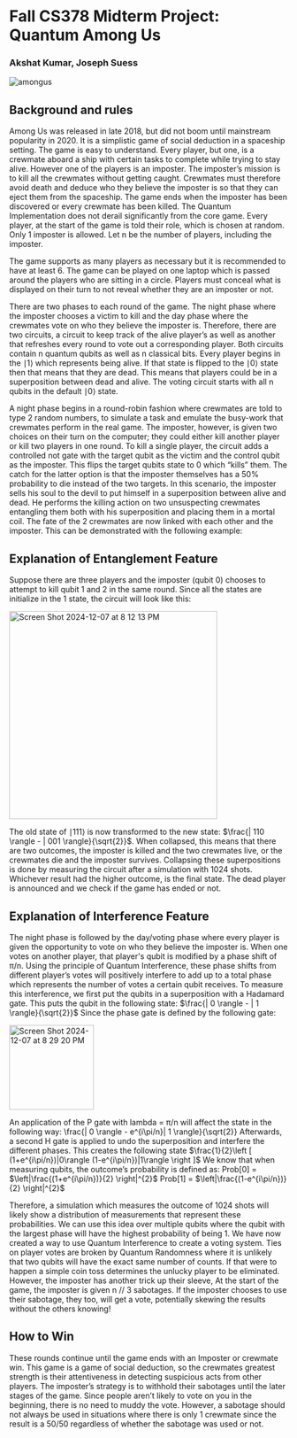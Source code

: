 # Fall CS378 Midterm Project: Quantum Among Us
### Akshat Kumar, Joseph Suess

![amongus](https://github.com/user-attachments/assets/bd8089a0-8918-4490-932d-f8a29f815607)

## Background and rules
Among Us was released in late 2018, but did not boom until mainstream popularity in 2020. It is a simplistic game of social deduction in a spaceship setting. The game is easy to understand. Every player, but one, is a crewmate aboard a ship with certain tasks to complete while trying to stay alive. However one of the players is an imposter. The imposter’s mission is to kill all the crewmates without getting caught. Crewmates must therefore avoid death and deduce who they believe the imposter is so that they can eject them from the spaceship. The game ends when the imposter has been discovered or every crewmate has been killed. The Quantum Implementation does not derail significantly from the core game. Every player, at the start of the game is told their role, which is chosen at random. Only 1 imposter is allowed. Let n be the number of players, including the imposter. 

The game supports as many players as necessary but it is recommended to have at least 6. The game can be played on one laptop which is passed around the players who are sitting in a circle. Players must conceal what is displayed on their turn to not reveal whether they are an imposter or not. 

There are two phases to each round of the game. The night phase where the imposter chooses a victim to kill and the day phase where the crewmates vote on who they believe the imposter is. Therefore, there are two circuits, a circuit to keep track of the alive player’s as well as another that refreshes every round to vote out a corresponding player. Both circuits contain n quantum qubits as well as n classical bits. Every player begins in the ∣1⟩ which represents being alive. If that state is flipped to the ∣0⟩ state then that means that they are dead. This means that players could be in a superposition between dead and alive. The voting circuit starts with all n qubits in the default ∣0⟩ state.

A night phase begins in a round-robin fashion where crewmates are told to type 2 random numbers, to simulate a task and emulate the busy-work that crewmates perform in the real game. The imposter, however, is given two choices on their turn on the computer; they could either kill another player or kill two players in one round. To kill a single player, the circuit adds a controlled not gate with the target qubit as the victim and the control qubit as the imposter. This flips the target qubits state to 0 which “kills” them. The catch for the latter option is that the imposter themselves has a 50% probability to die instead of the two targets. In this scenario, the imposter sells his soul to the devil to put himself in a superposition between alive and dead. He performs the killing action on two unsuspecting crewmates entangling them both with his superposition and placing them in a mortal coil. The fate of the 2 crewmates are now linked with each other and the imposter. This can be demonstrated with the following example:

## Explanation of Entanglement Feature
Suppose there are three players and the imposter (qubit 0) chooses to attempt to kill qubit 1 and 2 in the same round. Since all the states are initialize in the 1 state, the circuit will look like this:

<img width="376" alt="Screen Shot 2024-12-07 at 8 12 13 PM" src="https://github.com/user-attachments/assets/1b4e41cb-6e23-4b9a-bc4f-61005c3b5942">

The old state of ∣111⟩ is now transformed to the new state: $\frac{| 110 \rangle - | 001 \rangle}{\sqrt{2}}$. When collapsed, this means that there are two outcomes, the imposter is killed and the two crewmates live, or the crewmates die and the imposter survives. Collapsing these superpositions is done by measuring the circuit after a simulation with 1024 shots. Whichever result had the higher outcome, is the final state. The dead player is announced and we check if the game has ended or not. 

## Explanation of Interference Feature
The night phase is followed by the day/voting phase where every player is given the opportunity to vote on who they believe the imposter is. When one votes on another player, that player's qubit is modified by a phase shift of π/n.  Using the principle of Quantum Interference, these phase shifts from different player’s votes will positively interfere to add up to a total phase which represents the number of votes a certain qubit receives. To measure this interference, we first put the qubits in a superposition with a Hadamard gate. This puts the qubit in the following state:
$\frac{| 0 \rangle - | 1 \rangle}{\sqrt{2}}$
Since the phase gate is defined by the following gate:

<img width="153" alt="Screen Shot 2024-12-07 at 8 29 20 PM" src="https://github.com/user-attachments/assets/1fa6c09a-25e5-4ad8-a84e-c7d96b1559e5">


An application of the P gate with lambda = π/n will affect the state in the following way:
\frac{| 0 \rangle - e^{i\pi/n}| 1 \rangle}{\sqrt{2}}
Afterwards, a second H gate is applied to undo the superposition and interfere the different phases. This creates the following state
$\frac{1}{2}\left [ (1+e^{i\pi/n})|0\rangle (1-e^{i\pi/n})|1\rangle \right ]$
We know that when measuring qubits, the outcome’s probability is defined as:
Prob[0] = $\left|\frac{(1+e^{i\pi/n})}{2} \right|^{2}$
Prob[1] = $\left|\frac{(1-e^{i\pi/n})}{2} \right|^{2}$

Therefore, a simulation which measures the outcome of 1024 shots will likely show a distribution of measurements that represent these probabilities. We can use this idea over multiple qubits where the qubit with the largest phase will have the highest probability of being 1. We have now created a way to use Quantum Interference to create a voting system. Ties on player votes are broken by Quantum Randomness where it is unlikely that two qubits will have the exact same number of counts. If that were to happen a simple coin toss determines the unlucky player to be eliminated. However, the imposter has another trick up their sleeve, At the start of the game, the imposter is given n // 3 sabotages. If the imposter chooses to use their sabotage, they too, will get a vote, potentially skewing the results without the others knowing! 

## How to Win
These rounds continue until the game ends with an Imposter or crewmate win. This game is a game of social deduction, so the crewmates greatest strength is their attentiveness in detecting suspicious acts from other players. The imposter’s strategy is to withhold their sabotages until the later stages of the game. Since people aren’t likely to vote on you in the beginning, there is no need to muddy the vote. However, a sabotage should not always be used in situations where there is only 1 crewmate since the result is a 50/50 regardless of whether the sabotage was used or not.
